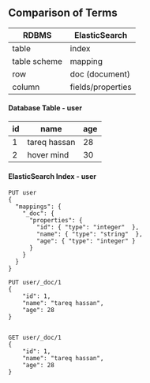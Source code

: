 ## Comparison of Terms

| RDBMS         | ElasticSearch |
|---------------|---------------|
| table         | index         |
| table scheme  | mapping       |
| row           | doc (document)|
| column        | fields/properties|

#### Database Table - user
| id            | name          | age           |
|---------------|---------------|---------------|
| 1             | tareq hassan  | 28            |
| 2             | hover mind    | 30            |

#### ElasticSearch Index - user 
```
PUT user
{
  "mappings": {
    "_doc": { 
      "properties": { 
        "id": { "type": "integer"  }, 
        "name": { "type": "string"  }, 
        "age": { "type": "integer" }
	  }
    }
  }
}

PUT user/_doc/1
{
	"id": 1, 
	"name": "tareq hassan", 
	"age": 28
}


GET user/_doc/1
{
	"id": 1, 
	"name": "tareq hassan", 
	"age": 28
}
```
